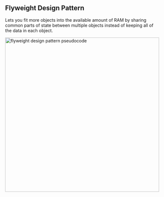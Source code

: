 ## Flyweight Design Pattern

Lets you fit more objects into the available amount of RAM by sharing common parts of state between multiple objects instead of keeping all of the data in each object.

<img height="500em" src="https://refactoring.guru/images/patterns/diagrams/flyweight/example.png" alt="flyweight design pattern pseudocode"/>